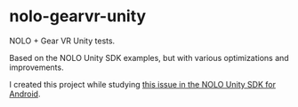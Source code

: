 # nolo-gearvr-unity

NOLO + Gear VR Unity tests.

Based on the NOLO Unity SDK examples, but with various optimizations and improvements.

I created this project while studying [this issue in the NOLO Unity SDK for Android](https://github.com/NOLOVR/NOLO-Unity-SDK/issues/8).

